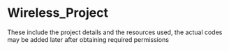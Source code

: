# Wireless_Project
These include the project details and the resources used, the actual codes may be added later after obtaining required permissions
